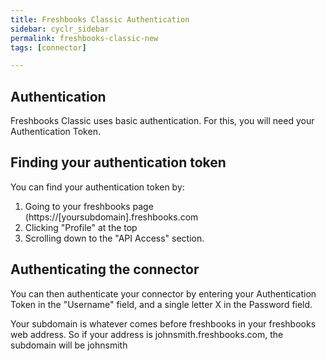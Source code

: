 ```yaml
---
title: Freshbooks Classic Authentication
sidebar: cyclr_sidebar
permalink: freshbooks-classic-new
tags: [connector]

---
```


## Authentication ##

Freshbooks Classic uses basic authentication.  For this, you will need your Authentication Token.

## Finding your authentication token

You can find your authentication token by:

1. Going to your freshbooks page (https://[yoursubdomain].freshbooks.com
2. Clicking "Profile" at the top
3. Scrolling down to the "API Access" section.

## Authenticating the connector

You can then authenticate your connector by entering your Authentication Token in the "Username" field, and a single letter X in the Password field.

Your subdomain is whatever comes before freshbooks in your freshbooks web address.  So if your address is johnsmith.freshbooks.com, the subdomain will be johnsmith
